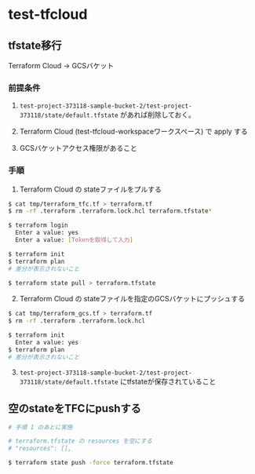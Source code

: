 # test-tfcloud

## tfstate移行
Terraform Cloud -> GCSバケット

### 前提条件
1. `test-project-373118-sample-bucket-2/test-project-373118/state/default.tfstate` があれば削除しておく。

2. Terraform Cloud (test-tfcloud-workspaceワークスペース) で apply する

3. GCSバケットアクセス権限があること

### 手順
1. Terraform Cloud の stateファイルをプルする
```bash
$ cat tmp/terraform_tfc.tf > terraform.tf
$ rm -rf .terraform .terraform.lock.hcl terraform.tfstate*

$ terraform login
  Enter a value: yes
  Enter a value: [Tokenを取得して入力]

$ terraform init
$ terraform plan
# 差分が表示されないこと

$ terraform state pull > terraform.tfstate
```

2. Terraform Cloud の stateファイルを指定のGCSバケットにプッシュする

```bash
$ cat tmp/terraform_gcs.tf > terraform.tf
$ rm -rf .terraform .terraform.lock.hcl

$ terraform init
  Enter a value: yes
$ terraform plan
# 差分が表示されないこと
```

3. `test-project-373118-sample-bucket-2/test-project-373118/state/default.tfstate` にtfstateが保存されていること


## 空のstateをTFCにpushする

```bash
# 手順 1 のあとに実施

# terraform.tfstate の resources を空にする
# "resources": [],

$ terraform state push -force terraform.tfstate
```

<!-- test -->
